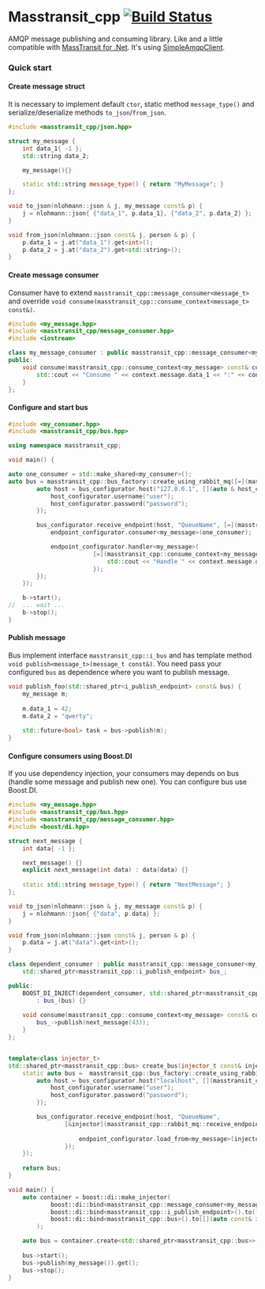 # Masstransit_cpp [![Build Status](https://travis-ci.org/pavelpolischuk/masstransit_cpp.svg?branch=master)](https://travis-ci.org/pavelpolischuk/masstransit_cpp)

AMQP message publishing and consuming library. Like and a little compatible with [MassTransit for .Net](https://github.com/MassTransit/MassTransit). It's using [SimpleAmqpClient](https://github.com/alanxz/SimpleAmqpClient).

### Quick start

#### Create message struct

It is necessary to implement default `ctor`, static method `message_type()` and serialize/deserialize methods `to_json`/`from_json`.

```cpp
#include <masstransit_cpp/json.hpp>

struct my_message {
    int data_1{ -1 };
    std::string data_2;

    my_message(){}

    static std::string message_type() { return "MyMessage"; }
};

void to_json(nlohmann::json & j, my_message const& p) {
    j = nlohmann::json{ {"data_1", p.data_1}, {"data_2", p.data_2} };
}

void from_json(nlohmann::json const& j, person & p) {
    p.data_1 = j.at("data_1").get<int>();
    p.data_2 = j.at("data_2").get<std::string>();
}
```

#### Create message consumer

Consumer have to extend `masstransit_cpp::message_consumer<message_t>` and override `void consume(masstransit_cpp::consume_context<message_t> const&)`.

```cpp
#include <my_message.hpp>
#include <masstransit_cpp/message_consumer.hpp>
#include <iostream>

class my_message_consumer : public masstransit_cpp::message_consumer<my_message> {
public:	
    void consume(masstransit_cpp::consume_context<my_message> const& context) override {
        std::cout << "Consume " << context.message.data_1 << ":" << context.message.data_2 << std::endl;
    }
};
```

#### Configure and start bus

```cpp
#include <my_consumer.hpp>
#include <masstransit_cpp/bus.hpp>

using namespace masstransit_cpp;

void main() {

auto one_consumer = std::make_shared<my_consumer>();
auto bus = masstransit_cpp::bus_factory::create_using_rabbit_mq([=](masstransit_cpp::rabbit_mq_configurator & bus_configurator) {
        auto host = bus_configurator.host("127.0.0.1", [](auto & host_configurator) {
            host_configurator.username("user");
            host_configurator.password("password");
        });

        bus_configurator.receive_endpoint(host, "QueueName", [=](masstransit_cpp::rabbit_mq::receive_endpoint_configurator & endpoint_configurator) {
            endpoint_configurator.consumer<my_message>(one_consumer);   // set consumer for message

            endpoint_configurator.handler<my_message>(                  // OR set handler for message
                        [=](masstransit_cpp::consume_context<my_message> const& context) {
                            std::cout << "Handle " << context.message.data_1 << ":" << context.message.data_2 << std::endl;
                        });
        });
    });

    b->start();
//  ... wait ...
    b->stop();
}
```

#### Publish message

Bus implement interface `masstransit_cpp::i_bus` and has template method `void publish<message_t>(message_t const&)`.
You need pass your configured `bus` as dependence where you want to publish message.

```cpp
void publish_foo(std::shared_ptr<i_publish_endpoint> const& bus) {
    my_message m;
    
    m.data_1 = 42;
    m.data_2 = "qwerty";
    
    std::future<bool> task = bus->publish(m);
}
```

#### Configure consumers using Boost.DI

If you use dependency injection, your consumers may depends on bus (handle some message and publish new one). You can configure bus use Boost.DI.

```cpp
#include <my_message.hpp>
#include <masstransit_cpp/bus.hpp>
#include <masstransit_cpp/message_consumer.hpp>
#include <boost/di.hpp>

struct next_message {
    int data{ -1 };

    next_message() {}
    explicit next_message(int data) : data(data) {}
	
    static std::string message_type() { return "NextMessage"; }
};

void to_json(nlohmann::json & j, my_message const& p) {
    j = nlohmann::json{ {"data", p.data} };
}

void from_json(nlohmann::json const& j, person & p) {
    p.data = j.at("data").get<int>();
}

class dependent_consumer : public masstransit_cpp::message_consumer<my_message> {
    std::shared_ptr<masstransit_cpp::i_publish_endpoint> bus_;

public:
    BOOST_DI_INJECT(dependent_consumer, std::shared_ptr<masstransit_cpp::i_publish_endpoint> const& bus)
        : bus_(bus) {}
	
    void consume(masstransit_cpp::consume_context<my_message> const& context) override {
        bus_->publish(next_message(43));
    }
};


template<class injector_t>
std::shared_ptr<masstransit_cpp::bus> create_bus(injector_t const& injector) {   // method to create singleton bus using injector
    static auto bus =  masstransit_cpp::bus_factory::create_using_rabbit_mq([&injector](masstransit_cpp::rabbit_mq_configurator & bus_configurator) {
        auto host = bus_configurator.host("localhost", [](masstransit_cpp::amqp_host_configurator & host_configurator) {
            host_configurator.username("user");
            host_configurator.password("password");
        });

        bus_configurator.receive_endpoint(host, "QueueName", 
                [&injector](masstransit_cpp::rabbit_mq::receive_endpoint_configurator & endpoint_configurator) {
                                                                                // load consumer for my_message from injector,
                    endpoint_configurator.load_from<my_message>(injector);      // i.e. impl of masstransit_cpp::message_consumer<my_message>
                });                                                             
    });
	
    return bus;
}

void main() {
    auto container = boost::di::make_injector(
            boost::di::bind<masstransit_cpp::message_consumer<my_message>, dependent_consumer>().to<dependent_consumer>(),
            boost::di::bind<masstransit_cpp::i_publish_endpoint>().to([](auto const& injector) -> std::shared_ptr<masstransit_cpp::i_publish_endpoint> { return get_bus(injector); }),
            boost::di::bind<masstransit_cpp::bus>().to([](auto const& injector) { return get_bus(injector); })
        );

    auto bus = container.create<std::shared_ptr<masstransit_cpp::bus>>();
		
    bus->start();
    bus->publish(my_message()).get();
    bus->stop();
}
```

